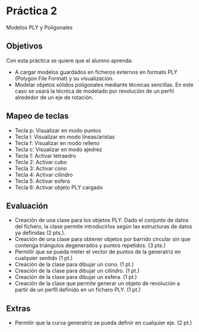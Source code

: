 # Práctica 2

Modelos PLY y Poligonales

## Objetivos

Con esta práctica se quiere que el alumno aprenda:

- A cargar modelos guardados en ficheros externos en formato PLY (Polygon File Format) y su visualización.
- Modelar objetos sólidos poligonales mediante técnicas sencillas. En este caso se usará la técnica de modelado por revolución de un perfil alrededor de un eje de rotación.

## Mapeo de teclas
- Tecla p: Visualizar en modo puntos
- Tecla l: Visualizar en modo líneas/aristas
- Tecla f: Visualizar en modo relleno
- Tecla c: Visualizar en modo ajedrez
- Tecla 1: Activar tetraedro
- Tecla 2: Activar cubo
- Tecla 3: Activar cono
- Tecla 4: Activar cilindro
- Tecla 5: Activar esfera
- Tecla 6: Activar objeto PLY cargado

## Evaluación
- Creación de una clase para los objetos PLY. Dado el conjunto de datos del fichero, la clase permite introducirlos según las estructuras de datos ya definidas (2 pts.).
- Creación de una clase para obtener objetos por barrido circular sin que contenga triángulos degenerados y puntos repetidos. (3 pts.)
- Permitir que se pueda meter el vector de puntos de la generatriz en cualquier sentido (1 pt.)
- Creación de la clase para dibujar un cono. (1 pt.)
- Creación de la clase para dibujar un cilíndro. (1 pt.)
- Creación de la clase para dibujar un esfera. (1 pt.)
- Creación de la clase que permite generar un objeto de revolución a partir de un perfil definido en un fichero PLY. (1 pt.)

## Extras
- Permitir que la curva generatriz se pueda definir en cualquier eje. (2 pt.)
